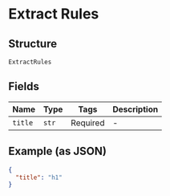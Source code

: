 
# Extract Rules

## Structure

`ExtractRules`

## Fields

| Name | Type | Tags | Description |
|  --- | --- | --- | --- |
| `title` | `str` | Required | - |

## Example (as JSON)

```json
{
  "title": "h1"
}
```

